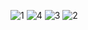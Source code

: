 ![1](https://github.com/fulk2014/COM-LAB-I-LabSheet-Week-14/assets/144195753/d16ac767-eb1b-4934-bfbb-3c20a93535a5)
![4](https://github.com/fulk2014/COM-LAB-I-LabSheet-Week-14/assets/144195753/ba30afe3-3431-4d55-a881-9daadd5fefff)
![3](https://github.com/fulk2014/COM-LAB-I-LabSheet-Week-14/assets/144195753/4b8bf053-8880-4922-a3fd-89703643c9c1)
![2](https://github.com/fulk2014/COM-LAB-I-LabSheet-Week-14/assets/144195753/a18b98fd-aa29-4827-b4dd-0903e14d8c66)
